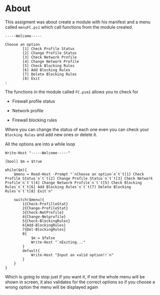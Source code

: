 # About

This assigment was about create a module with his manifest and a menu called `menuFC.ps1` which call functions from the module created.
```
-----Welcome-----

Choose an option
		[1] Check Profile Status
		[2] Change Profile Status
		[3] Check Network Profile
		[4] Change Network Profile
		[5] Check Blocking Rules
		[6] Add Blocking Rules
		[7] Delete Blocking Rules
		[8] Exit
:
```

The functions in the module called `FC.psm1` allows you to check for 

- Firewall profile status 

- Network profile 
- Firewall blocking rules

Where you can change the status of each one even you can check your `Blocking Rules` and add new ones or delete it.

All the options are into a while loop 

```
Write-Host "-----Welcome-----"

[bool] $m = $true

while($m){
    $menu = Read-Host -Prompt "`nChoose an option`n`t`t[1] Check Profile Status`n`t`t[2] Change Profile Status`n`t`t[3] Check Network Profile`n`t`t[4] Change Network Profile`n`t`t[5] Check Blocking Rules`n`t`t[6] Add Blocking Rules`n`t`t[7] Delete Blocking Rules`n`t`t[8] Exit`n"

    switch($menu){
        1{Check-ProfilleStat}
        2{Change-ProfileStat}
        3{Check-NetProfile}
        4{Change-Netprofile}
        5{Check-BlockingRules}
        6{Add-BlockingRules}
        7{Del-BlockingRules}
        8{
            $m = $false
            Write-Host "`nExiting..."
        }
        default{
            Write-Host "Input an valid option!!`n"
        }
    }
}
```
Which is going to stop just if you want it, if not the whole menu will be shown in screen, it also validates for the correct options so if you choose a wrong option the menu will be displayed again 
